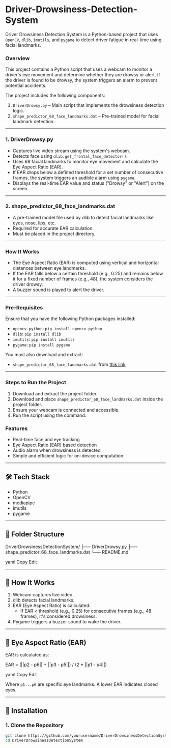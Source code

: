 # Driver-Drowsiness-Detection-System

Driver Drowsiness Detection System is a Python-based project that uses `OpenCV`, `dlib`, `imutils`, and `pygame` to detect driver fatigue in real-time using facial landmarks.

### Overview

This project contains a Python script that uses a webcam to monitor a driver's eye movement and determine whether they are drowsy or alert. If the driver is found to be drowsy, the system triggers an alarm to prevent potential accidents.

The project includes the following components:

1. `DriverDrowsy.py` – Main script that implements the drowsiness detection logic.
2. `shape_predictor_68_face_landmarks.dat` – Pre-trained model for facial landmark detection.

---

### 1. DriverDrowsy.py
- Captures live video stream using the system's webcam.
- Detects face using `dlib.get_frontal_face_detector()`.
- Uses 68 facial landmarks to monitor eye movement and calculate the Eye Aspect Ratio (EAR).
- If EAR drops below a defined threshold for a set number of consecutive frames, the system triggers an audible alarm using `pygame`.
- Displays the real-time EAR value and status ("Drowsy" or "Alert") on the screen.

---

### 2. shape_predictor_68_face_landmarks.dat
- A pre-trained model file used by dlib to detect facial landmarks like eyes, nose, lips, etc.
- Required for accurate EAR calculation.
- Must be placed in the project directory.

---

### How It Works
- The Eye Aspect Ratio (EAR) is computed using vertical and horizontal distances between eye landmarks.
- If the EAR falls below a certain threshold (e.g., 0.25) and remains below it for a fixed number of frames (e.g., 48), the system considers the driver drowsy.
- A buzzer sound is played to alert the driver.

---

### Pre-Requisites

Ensure that you have the following Python packages installed:

- `opencv-python`: `pip install opencv-python`
- `dlib`: `pip install dlib`
- `imutils`: `pip install imutils`
- `pygame`: `pip install pygame`

You must also download and extract:
- `shape_predictor_68_face_landmarks.dat` from [this link](http://dlib.net/files/shape_predictor_68_face_landmarks.dat.bz2)

---

### Steps to Run the Project

1. Download and extract the project folder.
2. Download and place `shape_predictor_68_face_landmarks.dat` inside the project folder.
3. Ensure your webcam is connected and accessible.
4. Run the script using the command:

### Features

- Real-time face and eye tracking
- Eye Aspect Ratio (EAR) based detection
- Audio alarm when drowsiness is detected
- Simple and efficient logic for on-device computation

---

## 🛠️ Tech Stack

- Python
- OpenCV
- mediapipe 
- imutils
- pygame

---

## 📁 Folder Structure

DriverDrowsinessDetectionSystem/
├── DriverDrowsy.py
├── shape_predictor_68_face_landmarks.dat
└── README.md

yaml
Copy
Edit

---

## 🚀 How It Works

1. Webcam captures live video.
2. dlib detects facial landmarks.
3. EAR (Eye Aspect Ratio) is calculated:
   - If EAR < threshold (e.g., 0.25) for consecutive frames (e.g., 48 frames), it's considered drowsiness.
4. Pygame triggers a buzzer sound to wake the driver.

---

## 🧠 Eye Aspect Ratio (EAR)

EAR is calculated as:

EAR = (||p2 - p6|| + ||p3 - p5||) / (2 * ||p1 - p4||)

yaml
Copy
Edit

Where `p1...p6` are specific eye landmarks. A lower EAR indicates closed eyes.

---

## 🔧 Installation

### 1. Clone the Repository

```bash
git clone https://github.com/yourusername/DriverDrowsinessDetectionSystem.git
cd DriverDrowsinessDetectionSystem
